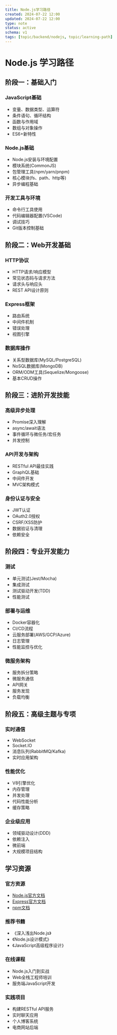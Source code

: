 ```yaml
---
title: Node.js学习路径
created: 2024-07-22 12:00
updated: 2024-07-22 12:00
type: note
status: active
schema: v1
tags: [topic/backend/nodejs, topic/learning-path]
---
```


# Node.js 学习路径

## 阶段一：基础入门

### JavaScript基础
- 变量、数据类型、运算符
- 条件语句、循环结构
- 函数与作用域
- 数组与对象操作
- ES6+新特性

### Node.js基础
- Node.js安装与环境配置
- 模块系统(CommonJS)
- 包管理工具(npm/yarn/pnpm)
- 核心模块(fs、path、http等)
- 异步编程基础

### 开发工具与环境
- 命令行工具使用
- 代码编辑器配置(VSCode)
- 调试技巧
- Git版本控制基础

## 阶段二：Web开发基础

### HTTP协议
- HTTP请求/响应模型
- 常见状态码与请求方法
- 请求头与响应头
- REST API设计原则

### Express框架
- 路由系统
- 中间件机制
- 错误处理
- 视图引擎

### 数据库操作
- 关系型数据库(MySQL/PostgreSQL)
- NoSQL数据库(MongoDB)
- ORM/ODM工具(Sequelize/Mongoose)
- 基本CRUD操作

## 阶段三：进阶开发技能

### 高级异步处理
- Promise深入理解
- async/await语法
- 事件循环与微任务/宏任务
- 并发控制

### API开发与架构
- RESTful API最佳实践
- GraphQL基础
- 中间件开发
- MVC架构模式

### 身份认证与安全
- JWT认证
- OAuth2.0授权
- CSRF/XSS防护
- 数据验证与清理
- 依赖安全

## 阶段四：专业开发能力

### 测试
- 单元测试(Jest/Mocha)
- 集成测试
- 测试驱动开发(TDD)
- 性能测试

### 部署与运维
- Docker容器化
- CI/CD流程
- 云服务部署(AWS/GCP/Azure)
- 日志管理
- 性能监控与优化

### 微服务架构
- 服务拆分策略
- 微服务通信
- API网关
- 服务发现
- 负载均衡

## 阶段五：高级主题与专项

### 实时通信
- WebSocket
- Socket.IO
- 消息队列(RabbitMQ/Kafka)
- 实时应用架构

### 性能优化
- V8引擎优化
- 内存管理
- 并发处理
- 代码性能分析
- 缓存策略

### 企业级应用
- 领域驱动设计(DDD)
- 依赖注入
- 微前端
- 大规模项目结构

## 学习资源

### 官方资源
- [Node.js官方文档](https://nodejs.org/docs/)
- [Express官方文档](https://expressjs.com/)
- [npm文档](https://docs.npmjs.com/)

### 推荐书籍
- 《深入浅出Node.js》
- 《Node.js设计模式》
- 《JavaScript高级程序设计》

### 在线课程
- Node.js入门到实战
- Web全栈工程师培训
- 服务端JavaScript开发

### 实践项目
- 构建RESTful API服务
- 实时聊天应用
- 个人博客系统
- 电商网站后端